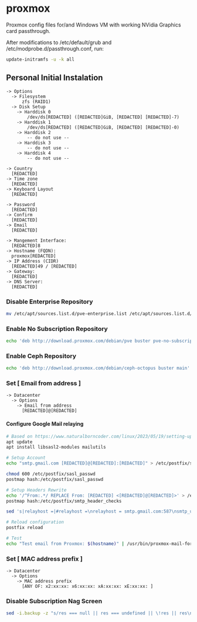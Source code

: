 # proxmox
Proxmox config files for/and Windows VM with working NVidia Graphics card passthrough.

After modifications to /etc/default/grub and /etc/modprobe.d/passthrough.conf, run:
```bash
update-initramfs -u -k all
```

## Personal Initial Instalation ##
```
-> Options
  -> Filesystem
      zfs (RAID1)
  -> Disk Setup
    -> Harddisk 0
        /dev/ds[REDACTED] ([REDACTED]GiB, [REDACTED] [REDACTED]-7)
    -> Harddisk 1
        /dev/ds[REDACTED] ([REDACTED]GiB, [REDACTED] [REDACTED]-0)
    -> Harddisk 2
        -- do not use --
    -> Harddisk 3
        -- do not use --
    -> Harddisk 4
        -- do not use --
```
```
-> Country
  [REDACTED]
-> Time zone
  [REDACTED]
-> Keyboard Layout
  [REDACTED]
```
```
-> Password
  [REDACTED]
-> Confirm
  [REDACTED]
-> Email
  [REDACTED]
```
```
-> Mangement Interface:
  [REDACTED]8
-> Hostname (FQDN):
  proxmox[REDACTED]
-> IP Address (CIDR)
  [REDACTED]49 / [REDACTED]
-> Gateway:
  [REDACTED]
-> DNS Server:
  [REDACTED]
```

### Disable Enterprise Repository
```bash
mv /etc/apt/sources.list.d/pve-enterprise.list /etc/apt/sources.list.d/pve-enterprise.list.disabled
```

### Enable No Subscription Repository
```bash
echo 'deb http://download.proxmox.com/debian/pve buster pve-no-subscription' > /etc/apt/sources.list.d/pve-no-subscription.list
```

### Enable Ceph Repository
```bash
echo 'deb http://download.proxmox.com/debian/ceph-octopus buster main' > /etc/apt/sources.list.d/ceph.list
```

### Set [ Email from address ]
```
-> Datacenter
  -> Options
    -> Email from address
      [REDACTED]@[REDACTED]
```

#### Configure Google Mail relaying
``` Bash
# Based on https://www.naturalborncoder.com/linux/2023/05/19/setting-up-email-notifications-in-proxmox-using-gmail/
apt update
apt install libsasl2-modules mailutils

# Setup Account
echo "smtp.gmail.com [REDACTED]@[REDACTED]:[REDACTED]" > /etc/postfix/sasl_passwd # "Replace" with mail:password

chmod 600 /etc/postfix/sasl_passwd
postmap hash:/etc/postfix/sasl_passwd

# Setup Headers Rewrite
echo '/^From:.*/ REPLACE From: [REDACTED] <[REDACTED]@[REDACTED]>' > /etc/postfix/smtp_header_checks # "Replace" with hostname <mail>
postmap hash:/etc/postfix/smtp_header_checks

sed 's|relayhost =|#relayhost =\nrelayhost = smtp.gmail.com:587\nsmtp_use_tls = yes\nsmtp_sasl_auth_enable = yes\nsmtp_sasl_security_options =\nsmtp_sasl_password_maps = hash:/etc/postfix/sasl_passwd\nsmtp_tls_CAfile = /etc/ssl/certs\nEntrust_Root_Certification_Authority.pem\nsmtp_tls_session_cache_database = btree:/var/lib/postfix/smtp_tls_session_cache\nsmtp_tls_session_cache_timeout = 3600s\nsmtp_header_checks = pcre:/etc/postfix/smtp_header_checks\n#|' -i /etc/postfix/main.cf

# Reload configuration
postfix reload

# Test
echo "Test email from Proxmox: $(hostname)" | /usr/bin/proxmox-mail-forward
```

### Set [ MAC address prefix ]
```
-> Datacenter
  -> Options
    -> MAC address prefix
      [ANY OF: x2:xx:xx: x6:xx:xx: xA:xx:xx: xE:xx:xx: ]
```

### Disable Subscription Nag Screen
```bash
sed -i.backup -z "s/res === null || res === undefined || \!res || res\n\t\t\t.data.status.toLowerCase() \!== 'active'/false/g" /usr/share/javascript/proxmox-widget-toolkit/proxmoxlib.js && systemctl restart pveproxy.service
```
